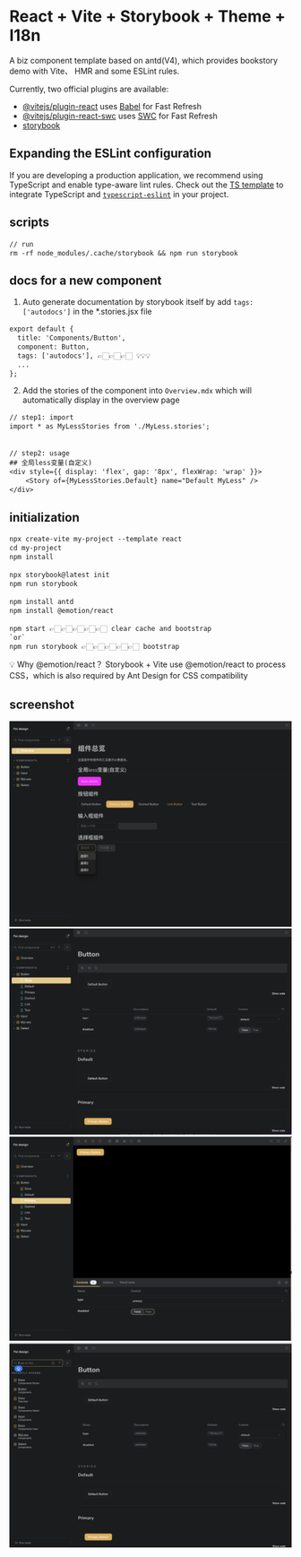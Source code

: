 # React + Vite + Storybook + Theme + I18n

A biz component template based on antd(V4), which provides bookstory demo with Vite、 HMR and some ESLint rules.

Currently, two official plugins are available:

- [@vitejs/plugin-react](https://github.com/vitejs/vite-plugin-react/blob/main/packages/plugin-react/README.md) uses [Babel](https://babeljs.io/) for Fast Refresh
- [@vitejs/plugin-react-swc](https://github.com/vitejs/vite-plugin-react-swc) uses [SWC](https://swc.rs/) for Fast Refresh
- [storybook](https://storybook.js.org/docs)

## Expanding the ESLint configuration

If you are developing a production application, we recommend using TypeScript and enable type-aware lint rules. Check out the [TS template](https://github.com/vitejs/vite/tree/main/packages/create-vite/template-react-ts) to integrate TypeScript and [`typescript-eslint`](https://typescript-eslint.io) in your project.


## scripts
```
// run
rm -rf node_modules/.cache/storybook && npm run storybook

```

## docs for a new component
1. Auto generate documentation by storybook itself by add `tags: ['autodocs']` in the *.stories.jsx file
```
export default {
  title: 'Components/Button',
  component: Button,
  tags: ['autodocs'], 👉🏻👉🏻👉🏻 💡💡💡
  ...
};
```
2. Add the stories of the component into `Overview.mdx` which will automatically display in the overview page
```
// step1: import
import * as MyLessStories from './MyLess.stories';


// step2: usage
## 全局less变量(自定义)
<div style={{ display: 'flex', gap: '8px', flexWrap: 'wrap' }}>
    <Story of={MyLessStories.Default} name="Default MyLess" />
</div>
```


## initialization
```
npx create-vite my-project --template react
cd my-project
npm install

npx storybook@latest init
npm run storybook

npm install antd
npm install @emotion/react

npm start 👉🏻👉🏻👉🏻👉🏻👉🏻 clear cache and bootstrap
`or`
npm run storybook 👉🏻👉🏻👉🏻👉🏻👉🏻 bootstrap
```

💡 Why @emotion/react？
Storybook + Vite use @emotion/react to process CSS，which is also required by Ant Design for CSS compatibility


## screenshot
![overview of all components](docs/demo2.png)
![overview of one compoent](docs/demo3.png)
![usecase of one compoent](docs/demo4.png)
![global search](docs/demo5.png)
